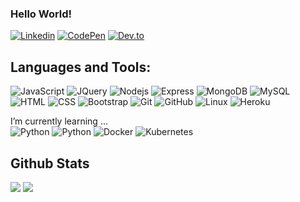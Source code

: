 ### Hello World!
[![Linkedin](https://img.shields.io/badge/-kyannebaker-blue?style=flat-square&logo=Linkedin&logoColor=white&link=https://www.linkedin.com/in/kyanne-baker-9262a44a/)](https://www.linkedin.com/in/kyanne-baker-9262a44a/)
[![CodePen](https://img.shields.io/badge/-CodePen-black?style=flat-square&logo=CodePen&logoColor=white&link=https://codepen.io/punkadeedle)](https://codepen.io/punkadeedle/)
[![Dev.to](https://img.shields.io/badge/-Dev.to-black?style=flat-square&logo=dev.to&logoColor=white&link=https://dev.to/punkadeedle)](https://dev.to/punkadeedle/)

## Languages and Tools:
![JavaScript](https://img.shields.io/badge/-JavaScript-white?style=flat-square&logo=javascript)
![JQuery](https://img.shields.io/badge/-JQuery-white?style=flat-square&logo=jQuery&logoColor=blue)
![Nodejs](https://img.shields.io/badge/-NodeJS-white?style=flat-square&logo=Node.js)
![Express](https://img.shields.io/badge/-Express-white?style=flat-square&logo=express&logoColor=black)
![MongoDB](https://img.shields.io/badge/-MongoDB-white?style=flat-square&logo=mongodb)
![MySQL](https://img.shields.io/badge/-MySQL-white?style=flat-square&logo=MySQL)
![HTML](https://img.shields.io/badge/-HTML-white?style=flat-square&logo=html5)
![CSS](https://img.shields.io/badge/-CSS-white?style=flat-square&logo=css3&logoColor=blue)
![Bootstrap](https://img.shields.io/badge/-Bootstrap-white?style=flat-square&logo=bootstrap)
![Git](https://img.shields.io/badge/-Git-white?style=flat-square&logo=git)
![GitHub](https://img.shields.io/badge/-GitHub-white?style=flat-square&logo=github&logoColor=black)
![Linux](https://img.shields.io/badge/-Linux-white?style=flat-square&logo=linux&logoColor=black)
![Heroku](https://img.shields.io/badge/-Heroku-white?style=flat-square&logo=Heroku&logoColor=purple)

I’m currently learning ...
<br>
![Python](https://img.shields.io/badge/-React-white?style=flat-square&logo=react)
![Python](https://img.shields.io/badge/-Python-white?style=flat-square&logo=python&logoColor=yellow)
![Docker](https://img.shields.io/badge/-Docker-white?style=flat-square&logo=docker&logoColor=blue)
![Kubernetes](https://img.shields.io/badge/-Kubernetes-white?style=flat-square&logo=kubernetes&logoColor=blue)

## Github Stats
<img src="https://github-readme-stats.vercel.app/api?username=punkadeedle&theme=vue&hide_title=true&hide_border=true&show_icons=true&count_private=true&hide=stars,issues" > <img src="https://github-readme-stats.vercel.app/api/top-langs/?username=punkadeedle&layout=compact&theme=vue&hide_title=true&hide_border=true" >

<!--
**punkadeedle/punkadeedle** is a ✨ _special_ ✨ repository because its `README.md` (this file) appears on your GitHub profile.
- 🔭 I’m currently working on ...
- 🌱 I’m currently learning ...
- 👯 I’m looking to collaborate on ...
- 🤔 I’m looking for help with ...
- 💬 Ask me about ...
- 📫 How to reach me: ...
- ⚡ Fun fact: ...
-->

